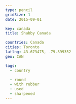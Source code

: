 ```yaml
---
type: pencil
gridSize: 1
date: 2015-09-01

key: canada
title: Shabby Canada

countries: Canada
cities: Toronto
latlng: 43.673475, -79.399352
geo: CAN

tags:
  - country

  - round
  - with rubber
  - used
  - sharpened
---
```

